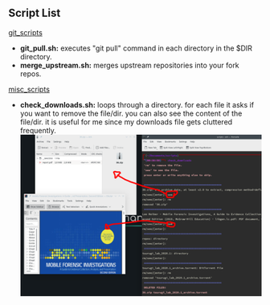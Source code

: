 ## Script List

[git_scripts](https://github.com/panicwithme/my_scripts/tree/master/git_scripts)
- **git_pull.sh:** executes "git pull" command in each directory in the $DIR directory.
- **merge_upstream.sh:** merges upstream repositories into your fork repos.

[misc_scripts](https://github.com/panicwithme/my_scripts/tree/master/misc_scripts)
- **check_downloads.sh:** loops through a directory. for each file it asks if you want to remove the file/dir. you can also see the content of the file/dir. it is useful for me since my downloads file gets cluttered frequently.
	![check_downloads.png](img/check_downloads.png)
